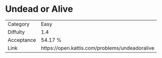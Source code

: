 # Undead or Alive

<table>
    <tr>
        <td>Category</td>
        <td>Easy</td>
    </tr>
    <tr>
        <td>Diffulty</td>
        <td>1.4</td>
    </tr>
    <tr>
        <td>Acceptance</td>
        <td>54.17 %</td>
    </tr>
    <tr>
        <td>Link</td>
        <td>https://open.kattis.com/problems/undeadoralive</td>
    </tr>
</table>